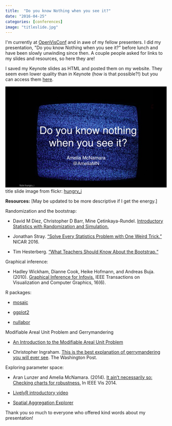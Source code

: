 ```yaml
---
title:  "Do you know Nothing when you see it?" 
date: "2016-04-25"
categories: [conferences]
image: "titleslide.jpg"
---
```


I'm currently at [OpenVisConf](https://openvisconf.com/) and in awe of my fellow presenters. I did my presentation, "Do you know Nothing when you see it?" before lunch and have been slowly unwinding since then. A couple people asked for links to my slides and resources, so here they are!

I saved my Keynote slides as HTML and posted them on my website. They seem even lower quality than in Keynote (how is that possible?!) but you can access them [here](http://www.science.smith.edu/~amcnamara/OpenVisConf).

![Nothing](titleslide.jpg) title slide image from flickr: [hungry_i](https://www.flickr.com/photos/hungry_i/66962027/in/photolist-6VctH-zr4aM-e9mH1t-6XLhY9-qo4Bms-8gyi5q-zr357-4jeF2Y-r8nhEr-3BzwrF-hWLU1-zhqjfS-6akRDL-8oHoz1-Env5V-dLro6N-6Ba6Qx-hcQm7X-45WiW8-45Wj1K-nWoLpt-8Qp68q-6a6dd5-aqc1Ri-dZmw2h-79ykph-rxzvJj-uu5px-JCCFC-9tWqkt-6EGjEv-6Juo8s-eCaru-6VMiSX-dSGL3M-6bsbPs-8cueSK-4waMSd-7zWdYW-5WrAQr-MtpXy-6gH759-MtpXJ-a7uXuC-4THFy2-69GvS-GyDeK-EntY3-a1bJ4u-8HgEn)

**Resources:** \[May be updated to be more descriptive if I get the energy.\]

Randomization and the bootstrap:

-   David M Diez, Christopher D Barr, Mine Çetinkaya-Rundel. [Introductory Statistics with Randomization and Simulation.](www.openintro.org)

-   Jonathan Stray. [“Solve Every Statistics Problem with One Weird Trick.”](http://bit.ly/OneWeirdStatsTrick) NICAR 2016.

-   Tim Hesterberg. [“What Teachers Should Know About the Bootstrap.“](http://bit.ly/KnowAboutBootstrap)

Graphical inference:

-   Hadley Wickham, Dianne Cook, Heike Hofmann, and Andreas Buja. (2010). [Graphical Inference for Infovis.](http://bit.ly/graphical_inference) IEEE Transactions on Visualization and Computer Graphics, 16(6).

R packages:

-   [mosaic](https://cran.r-project.org/web/packages/mosaic/index.html)

-   [ggplot2](http://ggplot2.org/)

-   [nullabor](https://cran.r-project.org/web/packages/nullabor/vignettes/nullabor.html)

Modifiable Areal Unit Problem and Gerrymandering

-   [An Introduction to the Modifiable Areal Unit Problem](http://bit.ly/maup16)

-   Christopher Ingraham. [This is the best explanation of gerrymandering you will ever see](http://bit.ly/exp_gerrymander). The Washington Post.

Exploring parameter space:

-   Aran Lunzer and Amelia McNamara. (2014). [It ain’t necessarily so: Checking charts for robustness.](http://bit.ly/CheckingCharts) In IEEE Vis 2014.

-   [LivelyR introductory video](http://vimeo.com/93535802)

-   [Spatial Aggregation Explorer](http://bit.ly/spatial_agg)

Thank you so much to everyone who offered kind words about my presentation!
